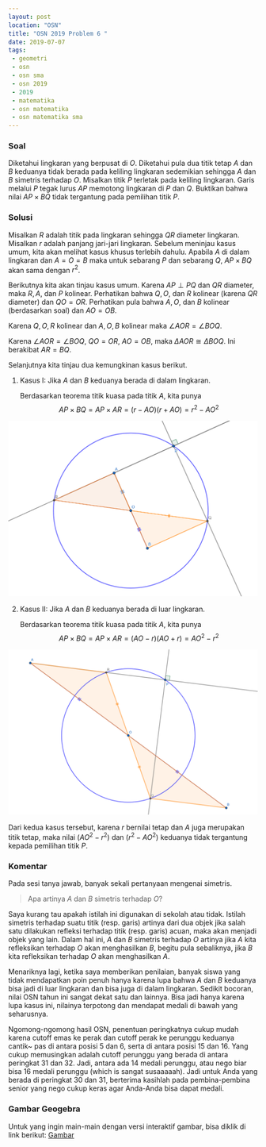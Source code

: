```yaml
---
layout: post
location: "OSN"
title: "OSN 2019 Problem 6 "
date: 2019-07-07
tags:
 - geometri
 - osn
 - osn sma
 - osn 2019
 - 2019
 - matematika
 - osn matematika
 - osn matematika sma
---
```



### Soal 

Diketahui lingkaran yang berpusat di $O$.
Diketahui pula dua titik tetap $A$ dan $B$ keduanya tidak berada pada
keliling lingkaran sedemikian sehingga $A$ dan $B$ simetris terhadap
$O$. Misalkan titik $P$ terletak pada keliling lingkaran. Garis melalui
$P$ tegak lurus $AP$ memotong lingkaran di $P$ dan $Q$. Buktikan bahwa
nilai $AP\times BQ$ tidak tergantung pada pemilihan titik $P$.


### Solusi
Misalkan $R$ adalah titik pada lingkaran sehingga $QR$
diameter lingkaran. Misalkan $r$ adalah panjang jari-jari lingkaran.
Sebelum meninjau kasus umum, kita akan melihat kasus khusus terlebih
dahulu. Apabila $A$ di dalam lingkaran dan $A=O=B$ maka untuk sebarang
$P$ dan sebarang $Q$, $AP\times BQ$ akan sama dengan $r^2$.

Berikutnya kita akan tinjau kasus umum. Karena $AP\perp PQ$ dan $QR$
diameter, maka $R,A,$ dan $P$ kolinear. Perhatikan bahwa $Q,O,$ dan $R$
kolinear (karena $QR$ diameter) dan $QO=OR$. Perhatikan pula bahwa
$A,O,$ dan $B$ kolinear (berdasarkan soal) dan $AO=OB$.

Karena $Q,O,R$ kolinear dan $A,O,B$ kolinear maka
$\angle AOR=\angle BOQ$.

Karena $\angle AOR=\angle BOQ$, $QO=OR,$ $AO=OB$, maka $\Delta AOR\cong
\Delta BOQ$. Ini berakibat $AR=BQ$.

Selanjutnya kita tinjau dua kemungkinan kasus berikut.

1.  Kasus I: Jika $A$ dan $B$ keduanya berada di dalam lingkaran.

    Berdasarkan teorema titik kuasa pada titik $A$, kita punya
    $$\label{dalam}
    AP\times BQ=AP\times AR=\left( r-AO\right) \left( r+AO\right) =r^{2}-AO^{2}$$

![A dan B di dalam lingkaran](/images/post/2019/osn2019p2-2.png)

2.  Kasus II: Jika $A$ dan $B$ keduanya berada di luar lingkaran.

    Berdasarkan teorema titik kuasa pada titik $A$, kita punya
    $$\label{luar}
    AP\times BQ=AP\times AR=\left( AO-r\right) \left( AO+r\right) =AO^{2}-r^{2}$$

![A dan B di luar lingkaran](/images/post/2019/osn2019p2-1.png)


Dari kedua kasus tersebut, karena $r$ bernilai tetap dan $A$ juga
merupakan titik tetap, maka nilai $\left( AO^{2}-r^{2}\right)$ dan
$\left(r^{2}-AO^{2}\right)$ keduanya tidak tergantung kepada pemilihan
titik $P$.

### Komentar

Pada sesi tanya jawab, banyak sekali pertanyaan mengenai simetris. 

> Apa artinya $A$ dan $B$ simetris terhadap $O$?

Saya kurang tau apakah istilah ini digunakan di sekolah atau tidak.
Istilah simetris terhadap suatu titik (resp. garis) artinya dari dua objek jika salah satu dilakukan refleksi terhadap titik (resp. garis) acuan, maka akan menjadi objek yang lain. Dalam hal ini, $A$ dan $B$ simetris terhadap $O$ artinya jika  $A$ kita refleksikan terhadap $O$ akan menghasilkan $B$, begitu pula sebaliknya, jika $B$ kita refleksikan terhadap $O$ akan menghasilkan $A$.

Menariknya lagi, ketika saya memberikan penilaian, banyak siswa yang tidak mendapatkan poin penuh hanya karena lupa bahwa $A$ dan $B$ keduanya bisa jadi di luar lingkaran dan bisa juga di dalam lingkaran. Sedikit bocoran, nilai OSN tahun ini sangat dekat satu dan lainnya. Bisa jadi hanya karena lupa kasus ini, nilainya terpotong dan mendapat medali di bawah yang seharusnya. 

Ngomong-ngomong hasil OSN, penentuan peringkatnya cukup mudah karena cutoff emas ke perak dan cutoff perak ke perunggu keduanya cantik~ pas di antara posisi 5 dan 6, serta di antara posisi 15 dan 16. Yang cukup memusingkan adalah cutoff perunggu yang berada di antara peringkat 31 dan 32. Jadi, antara ada 14 medali perunggu, atau nego biar bisa 16 medali perunggu (which is sangat susaaaaah). Jadi untuk Anda yang berada di peringkat 30 dan 31, berterima kasihlah pada pembina-pembina senior yang nego cukup keras agar Anda-Anda bisa dapat medali. 

### Gambar Geogebra

Untuk yang ingin main-main dengan versi interaktif gambar, bisa diklik di link berikut:
[Gambar](/files/OSN2019Problem6.html)